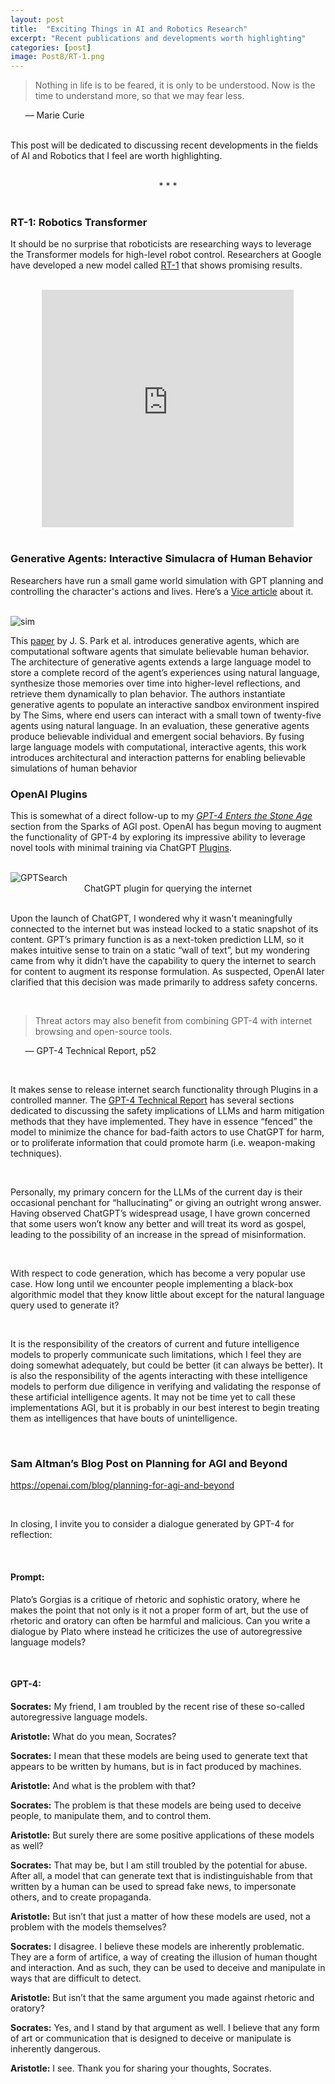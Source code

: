 ```yaml
---
layout: post
title:  "Exciting Things in AI and Robotics Research"
excerpt: "Recent publications and developments worth highlighting"
categories: [post]
image: Post8/RT-1.png
---
```

> Nothing in life is to be feared, it is only to be understood. Now is the time to understand more, so that we may fear less.

&nbsp;&nbsp;&nbsp;&nbsp;&nbsp;&nbsp;— Marie Curie
<br>
<br>

This post will be dedicated to discussing recent developments in the fields of AI and Robotics that I feel are worth highlighting.

<br>
<div align="center">*   *   *</div>
<br>

### RT-1: Robotics Transformer
It should be no surprise that roboticists are researching ways to leverage the Transformer models for high-level robot control. Researchers at Google have developed a new model called [RT-1](https://robotics-transformer.github.io/) that shows promising results. 

<br>
<div align="center"><iframe style="height:380px;width:80%" src="https://www.youtube.com/embed/UuKAp9a6wMs" frameborder="0" allow="accelerometer; autoplay; clipboard-write; encrypted-media; gyroscope; picture-in-picture" allowfullscreen></iframe></div>
<br>

### Generative Agents: Interactive Simulacra of Human Behavior
Researchers have run a small game world simulation with GPT planning and controlling the character's actions and lives. Here’s a [Vice article](https://www.vice.com/en/article/z3mvj3/google-tells-ai-agents-to-behave-like-believable-humans-to-create-artificial-society) about it.

<br>

<img src="/img/Post8/sim.png" alt= sim style="max-width:85%;height:auto">

<br>


This [paper](https://arxiv.org/pdf/2304.03442.pdf) by J. S. Park et al. introduces generative agents, which are computational software agents that simulate believable human behavior. The architecture of generative agents extends a large language model to store a complete record of the agent’s experiences using natural language, synthesize those memories over time into higher-level reflections, and retrieve them dynamically to plan behavior. The authors instantiate generative agents to populate an interactive sandbox environment inspired by The Sims, where end users can interact with a small town of twenty-five agents using natural language. In an evaluation, these generative agents produce believable individual and emergent social behaviors. By fusing large language models with computational, interactive agents, this work introduces architectural and interaction patterns for enabling believable simulations of human behavior

### OpenAI Plugins
This is somewhat of a direct follow-up to my *[GPT-4 Enters the Stone Age](https://uynitsuj.github.io/articles/2023-04/sparks-of-agi#gpt-4-enters-the-stone-age)* section from the Sparks of AGI post. OpenAI has begun moving to augment the functionality of GPT-4 by exploring its impressive ability to leverage novel tools with minimal training via ChatGPT [Plugins](https://platform.openai.com/docs/plugins/introduction). 

<br>

<img src="/img/Post8/GPTPluginSearch.jpeg" alt= GPTSearch style="max-width:85%;height:auto">
<div align="center">ChatGPT plugin for querying the internet</div>

<br>

Upon the launch of ChatGPT, I wondered why it wasn't meaningfully connected to the internet but was instead locked to a static snapshot of its content. GPT’s primary function is as a next-token prediction LLM, so it makes intuitive sense to train on a static “wall of text”, but my wondering came from why it didn’t have the capability to query the internet to search for content to augment its response formulation. As suspected, OpenAI later clarified that this decision was made primarily to address safety concerns.

<br>

> Threat actors may also benefit from combining GPT-4 with internet browsing and open-source tools.

&nbsp;&nbsp;&nbsp;&nbsp;&nbsp;&nbsp;— GPT-4 Technical Report, p52

<br>

It makes sense to release internet search functionality through Plugins in a controlled manner. The [GPT-4 Technical Report](https://cdn.openai.com/papers/gpt-4.pdf) has several sections dedicated to discussing the safety implications of LLMs and harm mitigation methods that they have implemented. They have in essence “fenced” the model to minimize the chance for bad-faith actors to use ChatGPT for harm, or to proliferate information that could promote harm (i.e. weapon-making techniques).

<br>

Personally, my primary concern for the LLMs of the current day is their occasional penchant for “hallucinating” or giving an outright wrong answer. Having observed ChatGPT’s widespread usage, I have grown concerned that some users won’t know any better and will treat its word as gospel, leading to the possibility of an increase in the spread of misinformation. 

<br>

With respect to code generation, which has become a very popular use case. How long until we encounter people implementing a black-box algorithmic model that they know little about except for the natural language query used to generate it? 

<br>

It is the responsibility of the creators of current and future intelligence models to properly communicate such limitations, which I feel they are doing somewhat adequately, but could be better (it can always be better). It is also the responsibility of the agents interacting with these intelligence models to perform due diligence in verifying and validating the response of these artificial intelligence agents. It may not be time yet to call these implementations AGI, but it is probably in our best interest to begin treating them as intelligences that have bouts of unintelligence.

<br>

### Sam Altman’s Blog Post on Planning for AGI and Beyond

https://openai.com/blog/planning-for-agi-and-beyond

<br>

In closing, I invite you to consider a dialogue generated by GPT-4 for reflection:

<br>

#### Prompt: 
Plato’s Gorgias is a critique of rhetoric and sophistic oratory, where he makes the point that not only is it not a proper form of art, but the use of rhetoric and oratory can often be harmful and malicious. Can you write a dialogue by Plato where instead he criticizes the use of autoregressive language models?

<br>

#### GPT-4:
**Socrates:** My friend, I am troubled by the recent rise of these so-called autoregressive
language models.
<br>

**Aristotle:** What do you mean, Socrates? 
<br>

**Socrates:** I mean that these models are being used to generate text that appears to be written by humans, but is in fact produced by machines.
<br>

**Aristotle:** And what is the problem with that?
<br>

**Socrates:** The problem is that these models are being used to deceive people, to manipulate
them, and to control them.
<br>

**Aristotle:** But surely there are some positive applications of these models as well?
<br>

**Socrates:** That may be, but I am still troubled by the potential for abuse. After all, a model that can generate text that is indistinguishable from that written by a human can be used to spread fake news, to impersonate others, and to create propaganda.
<br>

**Aristotle:** But isn’t that just a matter of how these models are used, not a problem with the
models themselves? 
<br>

**Socrates:** I disagree. I believe these models are inherently problematic. They are a form
of artifice, a way of creating the illusion of human thought and interaction. And as such,
they can be used to deceive and manipulate in ways that are difficult to detect.
<br>

**Aristotle:** But isn’t that the same argument you made against rhetoric and oratory?
<br>

**Socrates:** Yes, and I stand by that argument as well. I believe that any form of art or communication that is designed to deceive or manipulate is inherently dangerous.
<br>

**Aristotle:** I see. Thank you for sharing your thoughts, Socrates.


<br>













